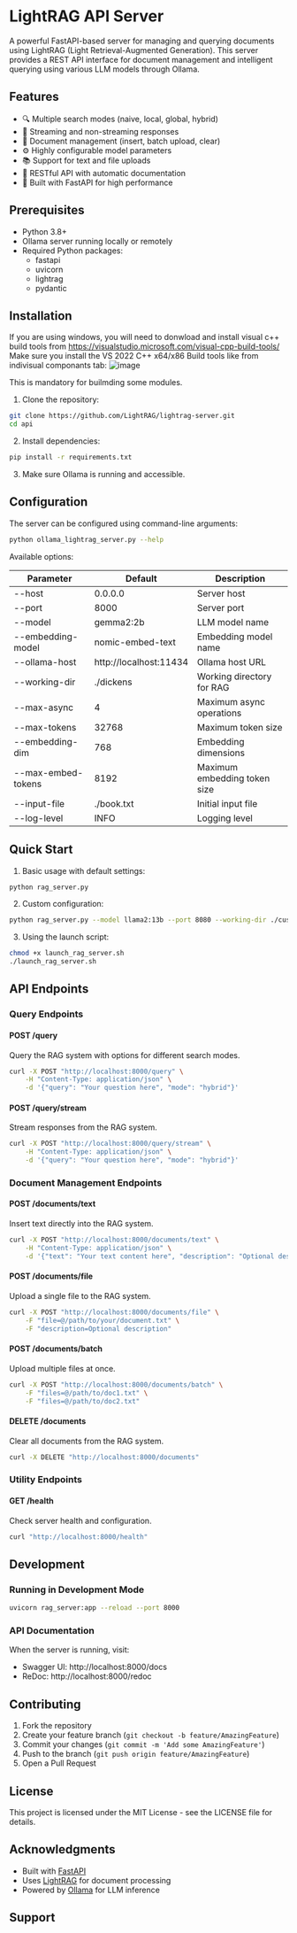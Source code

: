 # LightRAG API Server

A powerful FastAPI-based server for managing and querying documents using LightRAG (Light Retrieval-Augmented Generation). This server provides a REST API interface for document management and intelligent querying using various LLM models through Ollama.

## Features

- 🔍 Multiple search modes (naive, local, global, hybrid)
- 📡 Streaming and non-streaming responses
- 📝 Document management (insert, batch upload, clear)
- ⚙️ Highly configurable model parameters
- 📚 Support for text and file uploads
- 🔧 RESTful API with automatic documentation
- 🚀 Built with FastAPI for high performance

## Prerequisites

- Python 3.8+
- Ollama server running locally or remotely
- Required Python packages:
  - fastapi
  - uvicorn
  - lightrag
  - pydantic

## Installation
If you are using windows, you will need to donwload and install visual c++ build tools from [https://visualstudio.microsoft.com/visual-cpp-build-tools/ ](https://visualstudio.microsoft.com/visual-cpp-build-tools/)
Make sure you install the VS 2022 C++ x64/x86 Build tools like from indivisual componants tab:
![image](https://github.com/user-attachments/assets/3723e15b-0a2c-42ed-aebf-e595a9f9c946)

This is mandatory for builmding some modules.

1. Clone the repository:
```bash
git clone https://github.com/LightRAG/lightrag-server.git
cd api
```

2. Install dependencies:
```bash
pip install -r requirements.txt
```

3. Make sure Ollama is running and accessible.

## Configuration

The server can be configured using command-line arguments:

```bash
python ollama_lightrag_server.py --help
```

Available options:

| Parameter | Default | Description |
|-----------|---------|-------------|
| --host | 0.0.0.0 | Server host |
| --port | 8000 | Server port |
| --model | gemma2:2b | LLM model name |
| --embedding-model | nomic-embed-text | Embedding model name |
| --ollama-host | http://localhost:11434 | Ollama host URL |
| --working-dir | ./dickens | Working directory for RAG |
| --max-async | 4 | Maximum async operations |
| --max-tokens | 32768 | Maximum token size |
| --embedding-dim | 768 | Embedding dimensions |
| --max-embed-tokens | 8192 | Maximum embedding token size |
| --input-file | ./book.txt | Initial input file |
| --log-level | INFO | Logging level |

## Quick Start

1. Basic usage with default settings:
```bash
python rag_server.py
```

2. Custom configuration:
```bash
python rag_server.py --model llama2:13b --port 8080 --working-dir ./custom_rag
```

3. Using the launch script:
```bash
chmod +x launch_rag_server.sh
./launch_rag_server.sh
```

## API Endpoints

### Query Endpoints

#### POST /query
Query the RAG system with options for different search modes.

```bash
curl -X POST "http://localhost:8000/query" \
    -H "Content-Type: application/json" \
    -d '{"query": "Your question here", "mode": "hybrid"}'
```

#### POST /query/stream
Stream responses from the RAG system.

```bash
curl -X POST "http://localhost:8000/query/stream" \
    -H "Content-Type: application/json" \
    -d '{"query": "Your question here", "mode": "hybrid"}'
```

### Document Management Endpoints

#### POST /documents/text
Insert text directly into the RAG system.

```bash
curl -X POST "http://localhost:8000/documents/text" \
    -H "Content-Type: application/json" \
    -d '{"text": "Your text content here", "description": "Optional description"}'
```

#### POST /documents/file
Upload a single file to the RAG system.

```bash
curl -X POST "http://localhost:8000/documents/file" \
    -F "file=@/path/to/your/document.txt" \
    -F "description=Optional description"
```

#### POST /documents/batch
Upload multiple files at once.

```bash
curl -X POST "http://localhost:8000/documents/batch" \
    -F "files=@/path/to/doc1.txt" \
    -F "files=@/path/to/doc2.txt"
```

#### DELETE /documents
Clear all documents from the RAG system.

```bash
curl -X DELETE "http://localhost:8000/documents"
```

### Utility Endpoints

#### GET /health
Check server health and configuration.

```bash
curl "http://localhost:8000/health"
```

## Development

### Running in Development Mode

```bash
uvicorn rag_server:app --reload --port 8000
```

### API Documentation

When the server is running, visit:
- Swagger UI: http://localhost:8000/docs
- ReDoc: http://localhost:8000/redoc

## Contributing

1. Fork the repository
2. Create your feature branch (`git checkout -b feature/AmazingFeature`)
3. Commit your changes (`git commit -m 'Add some AmazingFeature'`)
4. Push to the branch (`git push origin feature/AmazingFeature`)
5. Open a Pull Request

## License

This project is licensed under the MIT License - see the LICENSE file for details.

## Acknowledgments

- Built with [FastAPI](https://fastapi.tiangolo.com/)
- Uses [LightRAG](https://github.com/HKUDS/LightRAG) for document processing
- Powered by [Ollama](https://ollama.ai/) for LLM inference

## Support

